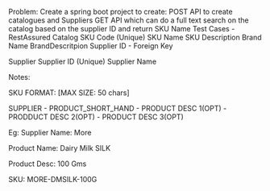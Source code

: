 Problem:
Create a spring boot project to create:
POST API to create catalogues and Suppliers
GET API which can do a full text search on the catalog based on the supplier ID and return SKU Name
Test Cases - RestAssured
Catalog
SKU Code (Unique)
SKU Name
SKU Description
Brand Name
BrandDescritpion
Supplier ID - Foreign
Key

Supplier
Supplier ID (Unique)
Supplier Name

Notes:

SKU FORMAT: [MAX SIZE: 50 chars]

SUPPLIER - PRODUCT_SHORT_HAND - PRODUCT DESC 1(OPT) - PRODDUCT DESC 2(OPT) - PRODUCT DESC 3(OPT)

Eg:
Supplier Name: More

Product Name: Dairy Milk SILK

Product Desc: 100 Gms

SKU: MORE-DMSILK-100G
